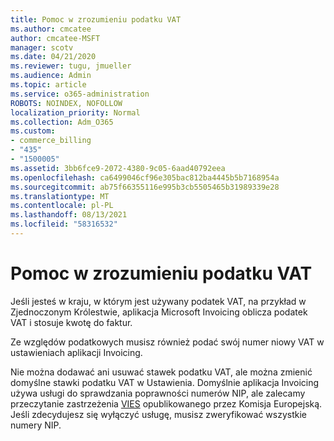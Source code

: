 ```yaml
---
title: Pomoc w zrozumieniu podatku VAT
ms.author: cmcatee
author: cmcatee-MSFT
manager: scotv
ms.date: 04/21/2020
ms.reviewer: tugu, jmueller
ms.audience: Admin
ms.topic: article
ms.service: o365-administration
ROBOTS: NOINDEX, NOFOLLOW
localization_priority: Normal
ms.collection: Adm_O365
ms.custom:
- commerce_billing
- "435"
- "1500005"
ms.assetid: 3bb6fce9-2072-4380-9c05-6aad40792eea
ms.openlocfilehash: ca6499046cf96e305bac812ba4445b5b7168954a
ms.sourcegitcommit: ab75f66355116e995b3cb5505465b31989339e28
ms.translationtype: MT
ms.contentlocale: pl-PL
ms.lasthandoff: 08/13/2021
ms.locfileid: "58316532"
---
```

# <a name="help-understanding-value-added-tax-vat"></a>Pomoc w zrozumieniu podatku VAT

Jeśli jesteś w kraju, w którym jest używany podatek VAT, na przykład w Zjednoczonym Królestwie, aplikacja Microsoft Invoicing oblicza podatek VAT i stosuje kwotę do faktur.
  
Ze względów podatkowych musisz również podać swój numer niowy VAT w ustawieniach aplikacji Invoicing.
  
Nie można dodawać ani usuwać stawek podatku VAT, ale można zmienić domyślne stawki podatku VAT w Ustawienia. Domyślnie aplikacja Invoicing używa usługi do sprawdzania poprawności numerów NIP, ale zalecamy przeczytanie zastrzeżenia [VIES](https://go.microsoft.com/fwlink/?LinkID=841741) opublikowanego przez Komisja Europejską. Jeśli zdecydujesz się wyłączyć usługę, musisz zweryfikować wszystkie numery NIP.
